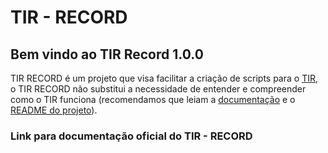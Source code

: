 # TIR - RECORD

## Bem vindo ao TIR Record 1.0.0

TIR RECORD é um projeto que visa facilitar a criação de scripts para o [TIR](https://github.com/totvs/tir), o TIR RECORD não substitui
a necessidade de entender e compreender como o TIR funciona (recomendamos que leiam a [documentação](https://totvs.github.io/tir/) e o [README do projeto](https://github.com/totvs/tir)).

### Link para documentação oficial do TIR - RECORD